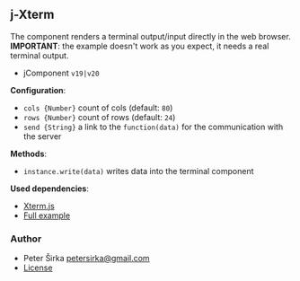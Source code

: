 ﻿## j-Xterm

The component renders a terminal output/input directly in the web browser. __IMPORTANT__: the example doesn't work as you expect, it needs a real terminal output.

- jComponent `v19|v20`

__Configuration__:

- `cols {Number}` count of cols (default: `80`)
- `rows {Number}` count of rows (default: `24`)
- `send {String}` a link to the `function(data)` for the communication with the server

__Methods__:

- `instance.write(data)` writes data into the terminal component

__Used dependencies__:

- [Xterm.js](https://xtermjs.org/)
- [Full example](https://github.com/totaljs/examples/tree/master/remote-terminal)

### Author

- Peter Širka <petersirka@gmail.com>
- [License](https://www.totaljs.com/license/)